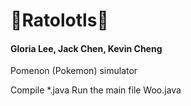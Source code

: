 # 🦑Ratolotls🦑
#### Gloria Lee, Jack Chen, Kevin Cheng

Pomenon (Pokemon) simulator 

Compile *.java
Run the main file Woo.java

